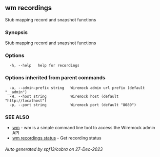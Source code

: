 ## wm recordings

Stub mapping record and snapshot functions

### Synopsis

Stub mapping record and snapshot functions

### Options

```
  -h, --help   help for recordings
```

### Options inherited from parent commands

```
  -a, --admin-prefix string   Wiremock admin url prefix (default "__admin")
  -H, --host string           Wiremock host (default "http://localhost")
  -p, --port string           Wiremock port (default "8080")
```

### SEE ALSO

* [wm](wm.md)	 - wm is a simple command line tool to access the Wiremock admin API
* [wm recordings status](wm_recordings_status.md)	 - Get recording status

###### Auto generated by spf13/cobra on 27-Dec-2023
